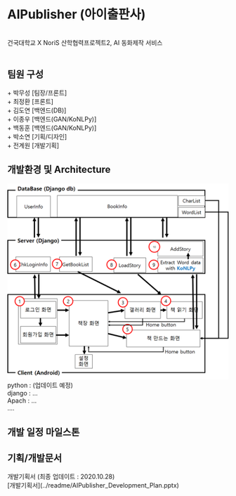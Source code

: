 # AIPublisher (아이출판사)
<br>건국대학교 X NoriS 산학협력프로젝트2, AI 동화제작 서비스
<br><br>
<h2>팀원 구성</h2>
+ 박무성 [팀장/프론트]<br>
+ 최정환 [프론트]<br>
+ 김도연 [백엔드(DB)]<br>
+ 이종우 [백엔드(GAN/KoNLPy)]<br>
+ 백동훈 [백엔드(GAN/KoNLPy)]<br>
+ 박소연 [기획/디자인]<br>
+ 전계원 [개발기획]<br>
<h2>개발환경 및 Architecture</h2>
<img src="/readme/archi.png" width=600/>
python : (업데이트 예정)<br>
django : ...<br>
Apach : ...<br>
....<br>
<h2>개발 일정 마일스톤</h2>

<h2>기획/개발문서</h2>
개발기획서 (최종 업데이트 : 2020.10.28)<br>
[개발기획서](../readme/AIPublisher_Development_Plan.pptx) 
